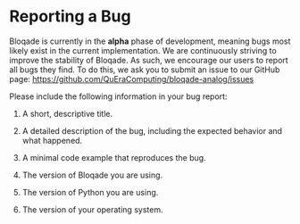 # Reporting a Bug

Bloqade is currently in the **alpha** phase of development, meaning bugs most likely exist in the
current implementation. We are continuously striving to
improve the stability of Bloqade. As such, we encourage
our users to report all bugs they find. To do this, we
ask you to submit an issue to our GitHub page:
https://github.com/QuEraComputing/bloqade-analog/issues

Please include the following information in your bug report:

1. A short, descriptive title.

2. A detailed description of the bug, including the
expected behavior and what happened.

3. A minimal code example that reproduces the bug.

4. The version of Bloqade you are using.

5. The version of Python you are using.

6. The version of your operating system.

